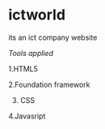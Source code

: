 # ictworld
its an ict company website

*Tools applied*

 1.HTML5
 
 2.Foundation framework
 
 3. CSS
 
 4.Javasript
